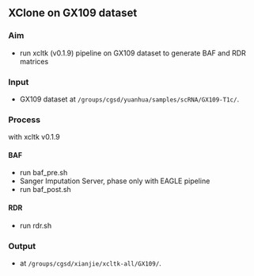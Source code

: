 
## XClone on GX109 dataset

### Aim
- run xcltk (v0.1.9) pipeline on GX109 dataset to generate BAF and RDR matrices

### Input
- GX109 dataset at `/groups/cgsd/yuanhua/samples/scRNA/GX109-T1c/`.

### Process
with xcltk v0.1.9

#### BAF
- run baf_pre.sh
- Sanger Imputation Server, phase only with EAGLE pipeline
- run baf_post.sh

#### RDR
- run rdr.sh

### Output
- at `/groups/cgsd/xianjie/xcltk-all/GX109/`.


